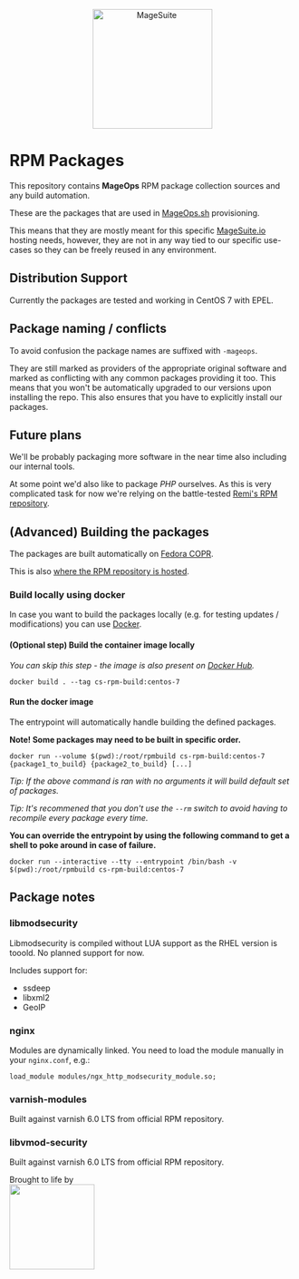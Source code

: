 <p align="center">
  <img alt="MageSuite" width="211" src="https://avatars2.githubusercontent.com/u/56443641?s=350&v=4">
  <h1>RPM Packages</h1>
</p>

This repository contains **MageOps** RPM package collection sources and any build automation.

These are the packages that are used in [MageOps.sh](https://github.com/mageops) provisioning.

This means that they are mostly meant for this specific [MageSuite.io](https://github.com/magesuite) 
hosting needs, however, they are not in any way tied to our specific use-cases so they can be 
freely reused in any environment.


## Distribution Support

Currently the packages are tested and working in CentOS 7 with EPEL.


## Package naming / conflicts

To avoid confusion the package names are suffixed with `-mageops`.

They are still marked as providers of the appropriate original software and marked
as conflicting with any common packages providing it too. This means that you won't 
be automatically upgraded to our versions upon installing the repo. This also ensures 
that you have to explicitly install our packages.


## Future plans

We'll be probably packaging more software in the near time also including our internal tools.

At some point we'd also like to package *PHP* ourselves. As this is very complicated task for now
we're relying on the battle-tested [Remi's RPM repository](https://rpms.remirepo.net/).


## (Advanced) Building the packages

The packages are built automatically on [Fedora COPR](https://copr.fedorainfracloud.org/).

This is also [where the RPM repository is hosted](https://copr.fedorainfracloud.org/coprs/pinkeen/MageOps/).

### Build locally using docker

In case you want to build the packages locally (e.g. for testing updates / modifications) you
can use [Docker](https://docs.docker.com/install/).

#### (Optional step) Build the container image locally

_You can skip this step - the image is also present on [Docker Hub](https://hub.docker.com)._

```
docker build . --tag cs-rpm-build:centos-7
```

#### Run the docker image

The entrypoint will automatically handle building the defined packages.

**Note! Some packages may need to be built in specific order.**

```
docker run --volume $(pwd):/root/rpmbuild cs-rpm-build:centos-7 {package1_to_build} {package2_to_build} [...]
```

_Tip: If the above command is ran with no arguments it will build default set of packages._

_Tip: It's recommened that you don't use the `--rm` switch to avoid having to recompile every
package every time._

**You can override the entrypoint by using the following command to get a shell to poke around in case of failure.**

```
docker run --interactive --tty --entrypoint /bin/bash -v $(pwd):/root/rpmbuild cs-rpm-build:centos-7
```

## Package notes

### libmodsecurity

Libmodsecurity is compiled without LUA support as the RHEL version is tooold. No planned support for now.

Includes support for:
  - ssdeep
  - libxml2
  - GeoIP

### nginx

Modules are dynamically linked. You need to load the module manually in your `nginx.conf`, e.g.:

```
load_module modules/ngx_http_modsecurity_module.so;
```

### varnish-modules

Built against varnish 6.0 LTS from official RPM repository.

### libvmod-security

Built against varnish 6.0 LTS from official RPM repository.


Brought to life by<br/>
<a href="https://creativestyle.de">
	<img src="http://www.creativestyle.pl/wp-content/uploads/2014/04/CS-logo-red-creativestyle-gmbh-sp-z-o-o-interactive-agency-krakow-munchen-logo.png" width="150"/>
</a>